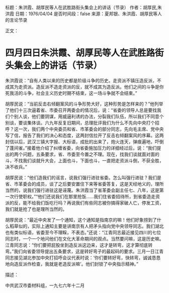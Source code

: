 标题：朱洪霞、胡厚民等人在武胜路街头集会上的讲话（节录）
作者：胡厚民,朱洪霞
日期：1976/04/04
是否时间段：false
来源：夏邦银、朱洪霞、胡厚民等人的言论节录

正文：

# 四月四日朱洪霞、胡厚民等人在武胜路街头集会上的讲话（节录）

朱洪霞说：“自有人类以来的历史都是阶级斗争的历史。走资派不镇压造反派，不成其为走资派。造反派不造走资派的反，就不成其为造反派。他们之间的斗争是你死我活的斗争，社会主义历史时期不结束，这一场斗争就不会结束。”

胡厚民说：“当前反击右倾翻案风的斗争形势大好，这种形势是怎样来的？”他列举了他们十三次逼着省、市委召开两委会的情况后，说：“省委的领导人总是要找我们个别人谈，他们要阴谋，用威逼利诱的办法，分裂我们队伍，所以我们不同意个别谈，要谈集体谈。六九年反复旧期间，总理批评我们为什么不先向中央打个招呼？这一次，我们两个中央委员和省、市革委会的部分同志，先向毛主席、党中央写了信，报告了我们的决心和态度，这两封信拉开了反击右倾翻案风的序幕。这两封信以后，武汉三镇大字报、大标语，成批的出来了，炮火连天，弹痕遍地，吓倒了蓬间雀。”接着他介绍了纠缠省委，向省委施加压力的详细经过后，说：“我们提出的两个问题，五条要求，省、市委至今置之不理。现在，找我们谈就面对面的斗，不找我们谈就升大会，上面也斗，下面也斗，一直把走资派斗倒，不获全胜，决不收兵。”

胡厚民说：“他们造我们的谣言，说我们强行进驻省委。怎么叫强行进驻？我们是省、市革委会的成员，谈了之后要安置住下来等省委答复，这是天经地义的，理所当然的，说我们强行进驻这是诬蔑。朱洪霞当了省革委会副主任七、八年，这是第一次行使职权。”“他们还说我们在那里抢饭……我们住省委招待所，到省委造走资派的反，能不给我们饭吃行吗？再说我们有些同志被你搞得家破人亡，停发工资，我们就是抢了也是理所当然的。

胡厚民说：“最近中央发了一个通知，这个通知是指南京的嘛！他们好象捞到了什么稻草似的，实际上通知主要是讲南京有人把矛头指向党中央领导同志。我们湖北也有类似标语，省委至今不理睬，不表态。”还说：“江青同志最近接见四川的七位同志时，一个一个地问他们在文化大革命期间的观点。当然要问嘛，这是历史嘛。江青同志说：“你们要把屁股坐到造反派这边来，这才是转弯，这才算彻底转弯。”我们向省委领导提出五条要求，这是转好弯子的最起码的要求。三月一日江青同志接见湖北参加中央打招呼会议代表时说：‘你们要转好弯，快转弯，诚诚恳恳地向造反派作检查，我就是老造反派嘛’。他们封锁了中央指示精神。”

描述：

中共武汉市委材料组，一九七六年十二月

